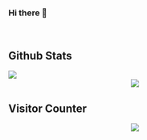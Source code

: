 ### Hi there 👋

<br>

## Github Stats  
<img src="https://github-readme-stats.vercel.app/api/top-langs/?username=mehranj73&hide_border=true&layout=compact" align="left" />

<br>

<div align="center"><img src="https://github-readme-stats.vercel.app/api?username=mehranj73&show_icons=true&count_private=true&hide_border=true" align="center" /></div>  

## Visitor Counter  
<div align="center">
<img src="https://komarev.com/ghpvc/?username=moeindev&&style=flat-square" align="center" />
</div>
